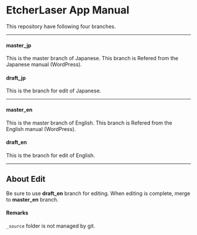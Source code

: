 # EtcherLaser App Manual

This repository have following four branches.

------

#### master_jp
This is the master branch of Japanese. This branch is Refered from the Japanese manual (WordPress).

#### draft_jp
This is the branch for edit of Japanese.

------

#### master_en
This is the master branch of English. This branch is Refered from the English manual (WordPress).

#### draft_en
This is the branch for edit of English.

------

## About Edit
Be sure to use **draft_en** branch for editing. When editing is complete, merge to **master_en** branch.

#### Remarks

`_source` folder is not managed by git.
